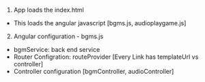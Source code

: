 1. App loads the index.html
- This loads the angular javascript [bgms.js, audioplaygame.js]

2. Angular configuration - bgms.js
- bgmService: back end service
- Router Configration:  routeProvider [Every Link has templateUrl vs controller]
- Controller configuration [bgmController, audioController]
